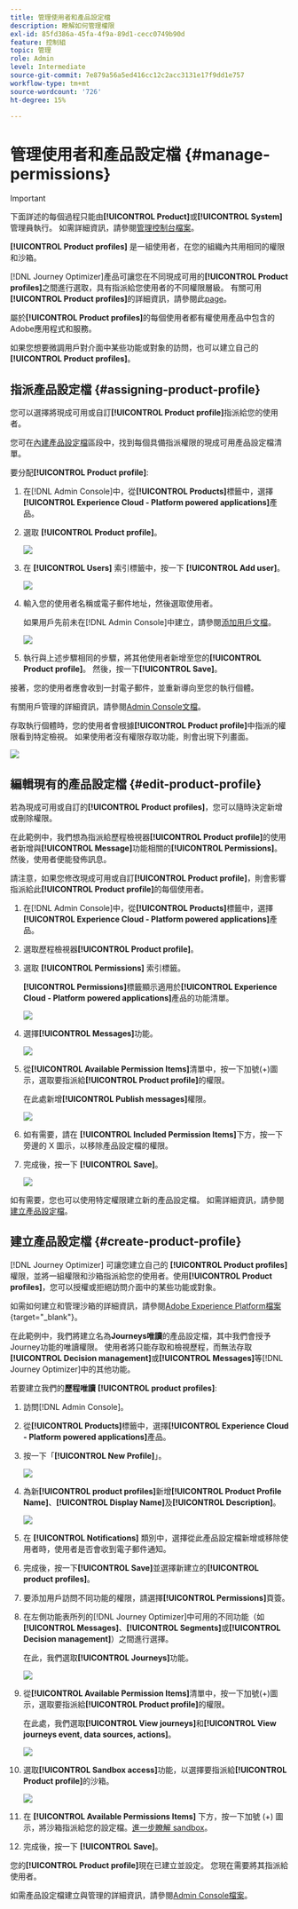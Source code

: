```yaml
---
title: 管理使用者和產品設定檔
description: 瞭解如何管理權限
exl-id: 85fd386a-45fa-4f9a-89d1-cecc0749b90d
feature: 控制組
topic: 管理
role: Admin
level: Intermediate
source-git-commit: 7e879a56a5ed416cc12c2acc3131e17f9dd1e757
workflow-type: tm+mt
source-wordcount: '726'
ht-degree: 15%

---
```


# 管理使用者和產品設定檔 {#manage-permissions}

>[!IMPORTANT]
>
> 下面詳述的每個過程只能由&#x200B;**[!UICONTROL Product]**&#x200B;或&#x200B;**[!UICONTROL System]**&#x200B;管理員執行。 如需詳細資訊，請參閱[管理控制台檔案](https://helpx.adobe.com/enterprise/admin-guide.html/enterprise/using/admin-roles.ug.html)。

**[!UICONTROL Product profiles]** 是一組使用者，在您的組織內共用相同的權限和沙箱。

[!DNL Journey Optimizer]產品可讓您在不同現成可用的&#x200B;**[!UICONTROL Product profiles]**&#x200B;之間進行選取，具有指派給您使用者的不同權限層級。 有關可用&#x200B;**[!UICONTROL Product profiles]**&#x200B;的詳細資訊，請參閱此[page](ootb-product-profiles.md)。

屬於&#x200B;**[!UICONTROL Product profiles]**&#x200B;的每個使用者都有權使用產品中包含的Adobe應用程式和服務。

如果您想要微調用戶對介面中某些功能或對象的訪問，也可以建立自己的&#x200B;**[!UICONTROL Product profiles]**。

## 指派產品設定檔 {#assigning-product-profile}

您可以選擇將現成可用或自訂&#x200B;**[!UICONTROL Product profile]**&#x200B;指派給您的使用者。

您可在[內建產品設定檔](ootb-product-profiles.md)區段中，找到每個具備指派權限的現成可用產品設定檔清單。

要分配&#x200B;**[!UICONTROL Product profile]**:

1. 在[!DNL Admin Console]中，從&#x200B;**[!UICONTROL Products]**&#x200B;標籤中，選擇&#x200B;**[!UICONTROL Experience Cloud - Platform powered applications]**&#x200B;產品。

1. 選取 **[!UICONTROL Product profile]**。

   ![](../assets/do-not-localize/access_control_2.png)

1. 在 **[!UICONTROL Users]** 索引標籤中，按一下 **[!UICONTROL Add user]**。

   ![](../assets/do-not-localize/access_control_3.png)

1. 輸入您的使用者名稱或電子郵件地址，然後選取使用者。

   如果用戶先前未在[!DNL Admin Console]中建立，請參閱[添加用戶文檔](https://helpx.adobe.com/enterprise/admin-guide.html/enterprise/using/manage-users-individually.ug.html#add-users)。

   ![](../assets/do-not-localize/access_control_4.png)

1. 執行與上述步驟相同的步驟，將其他使用者新增至您的&#x200B;**[!UICONTROL Product profile]**。 然後，按一下&#x200B;**[!UICONTROL Save]**。

接著，您的使用者應會收到一封電子郵件，並重新導向至您的執行個體。

有關用戶管理的詳細資訊，請參閱[Admin Console文檔](https://helpx.adobe.com/enterprise/admin-guide.html/enterprise/using/manage-users-individually.ug.html)。

存取執行個體時，您的使用者會根據&#x200B;**[!UICONTROL Product profile]**&#x200B;中指派的權限看到特定檢視。 如果使用者沒有權限存取功能，則會出現下列畫面。

![](../assets/do-not-localize/access_control_1.png)

## 編輯現有的產品設定檔 {#edit-product-profile}

若為現成可用或自訂的&#x200B;**[!UICONTROL Product profiles]**，您可以隨時決定新增或刪除權限。

在此範例中，我們想為指派給歷程檢視器&#x200B;**[!UICONTROL Product profile]**&#x200B;的使用者新增與&#x200B;**[!UICONTROL Message]**&#x200B;功能相關的&#x200B;**[!UICONTROL Permissions]**。 然後，使用者便能發佈訊息。

請注意，如果您修改現成可用或自訂&#x200B;**[!UICONTROL Product profile]**，則會影響指派給此&#x200B;**[!UICONTROL Product profile]**&#x200B;的每個使用者。

1. 在[!DNL Admin Console]中，從&#x200B;**[!UICONTROL Products]**&#x200B;標籤中，選擇&#x200B;**[!UICONTROL Experience Cloud - Platform powered applications]**&#x200B;產品。

1. 選取歷程檢視器&#x200B;**[!UICONTROL Product profile]**。

1. 選取 **[!UICONTROL Permissions]** 索引標籤。

   **[!UICONTROL Permissions]**&#x200B;標籤顯示適用於&#x200B;**[!UICONTROL Experience Cloud - Platform powered applications]**&#x200B;產品的功能清單。

   ![](../assets/do-not-localize/access_control_5.png)

1. 選擇&#x200B;**[!UICONTROL Messages]**&#x200B;功能。

   ![](../assets/do-not-localize/access_control_6.png)

1. 從&#x200B;**[!UICONTROL Available Permission Items]**&#x200B;清單中，按一下加號(+)圖示，選取要指派給&#x200B;**[!UICONTROL Product profile]**&#x200B;的權限。

   在此處新增&#x200B;**[!UICONTROL Publish messages]**&#x200B;權限。

   ![](../assets/do-not-localize/access_control_7.png)

1. 如有需要，請在 **[!UICONTROL Included Permission Items]**&#x200B;下方，按一下旁邊的 X 圖示，以移除產品設定檔的權限。

1. 完成後，按一下 **[!UICONTROL Save]**。

   ![](../assets/do-not-localize/access_control_8.png)

如有需要，您也可以使用特定權限建立新的產品設定檔。 如需詳細資訊，請參閱[建立產品設定檔](#create-product-profile)。

## 建立產品設定檔 {#create-product-profile}

[!DNL Journey Optimizer] 可讓您建立自己的 **[!UICONTROL Product profiles]** 權限，並將一組權限和沙箱指派給您的使用者。使用&#x200B;**[!UICONTROL Product profiles]**，您可以授權或拒絕訪問介面中的某些功能或對象。

如需如何建立和管理沙箱的詳細資訊，請參閱[Adobe Experience Platform檔案](https://experienceleague.adobe.com/docs/experience-platform/sandbox/ui/user-guide.html?lang=zh-Hant){target=&quot;_blank&quot;}。

在此範例中，我們將建立名為&#x200B;**Journeys唯讀**&#x200B;的產品設定檔，其中我們會授予Journey功能的唯讀權限。 使用者將只能存取和檢視歷程，而無法存取&#x200B;**[!UICONTROL Decision management]**&#x200B;或&#x200B;**[!UICONTROL Messages]**&#x200B;等[!DNL Journey Optimizer]中的其他功能。

若要建立我們的&#x200B;**歷程唯讀** **[!UICONTROL product profiles]**:

1. 訪問[!DNL Admin Console]。

1. 從&#x200B;**[!UICONTROL Products]**&#x200B;標籤中，選擇&#x200B;**[!UICONTROL Experience Cloud - Platform powered applications]**&#x200B;產品。

1. 按一下「**[!UICONTROL New Profile]**」。

   ![](../assets/do-not-localize/access_control_9.png)

1. 為新&#x200B;**[!UICONTROL product profiles]**&#x200B;新增&#x200B;**[!UICONTROL Product Profile Name]**、**[!UICONTROL Display Name]**&#x200B;及&#x200B;**[!UICONTROL Description]**。

   ![](../assets/do-not-localize/access_control_10.png)

1. 在 **[!UICONTROL Notifications]** 類別中，選擇從此產品設定檔新增或移除使用者時，使用者是否會收到電子郵件通知。

1. 完成後，按一下&#x200B;**[!UICONTROL Save]**&#x200B;並選擇新建立的&#x200B;**[!UICONTROL product profiles]**。

1. 要添加用戶訪問不同功能的權限，請選擇&#x200B;**[!UICONTROL Permissions]**&#x200B;頁簽。

1. 在左側功能表所列的[!DNL Journey Optimizer]中可用的不同功能（如&#x200B;**[!UICONTROL Messages]**、**[!UICONTROL Segments]**&#x200B;或&#x200B;**[!UICONTROL Decision management]**）之間進行選擇。

   在此，我們選取&#x200B;**[!UICONTROL Journeys]**&#x200B;功能。

   ![](../assets/do-not-localize/access_control_11.png)

1. 從&#x200B;**[!UICONTROL Available Permission Items]**&#x200B;清單中，按一下加號(+)圖示，選取要指派給&#x200B;**[!UICONTROL Product profile]**&#x200B;的權限。

   在此處，我們選取&#x200B;**[!UICONTROL View journeys]**&#x200B;和&#x200B;**[!UICONTROL View journeys event, data sources, actions]**。

   ![](../assets/do-not-localize/access_control_12.png)

1. 選取&#x200B;**[!UICONTROL Sandbox access]**&#x200B;功能，以選擇要指派給&#x200B;**[!UICONTROL Product profile]**&#x200B;的沙箱。

   ![](../assets/do-not-localize/access_control_13.png)

1. 在 **[!UICONTROL Available Permissions Items]** 下方，按一下加號 (+) 圖示，將沙箱指派給您的設定檔。[進一步瞭解 sandbox](sandboxes.md)。

1. 完成後，按一下 **[!UICONTROL Save]**。

您的&#x200B;**[!UICONTROL Product profile]**&#x200B;現在已建立並設定。 您現在需要將其指派給使用者。

如需產品設定檔建立與管理的詳細資訊，請參閱[Admin Console檔案](https://helpx.adobe.com/enterprise/admin-guide.html/enterprise/using/manage-product-profiles.ug.html)。
